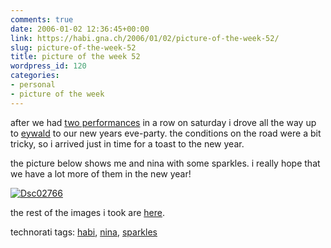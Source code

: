 ```yaml
---
comments: true
date: 2006-01-02 12:36:45+00:00
link: https://habi.gna.ch/2006/01/02/picture-of-the-week-52/
slug: picture-of-the-week-52
title: picture of the week 52
wordpress_id: 120
categories:
- personal
- picture of the week
---
```



after we had [two performances](https://habi.gna.ch/blog/archives/000705.html) in a row on saturday i drove all the way up to [eywald](http://map.search.ch/eywald?z=64) to our new years eve-party. the conditions on the road were a bit tricky, so i arrived just in time for a toast to the new year.
  
the picture below shows me and nina with some sparkles. i really hope that we have a lot more of them in the new year!



[![Dsc02766](https://habi.gna.ch/blog/images/DSC02766-tm.jpg)](https://habi.gna.ch/blog/images/DSC02766.jpg)



the rest of the images i took are [here](https://www.flickr.com/photos/habi/sets/1727664/).





technorati tags: [habi](http://www.technorati.com/tag/habi), [nina](http://www.technorati.com/tag/nina), [sparkles](http://www.technorati.com/tag/sparkles)

